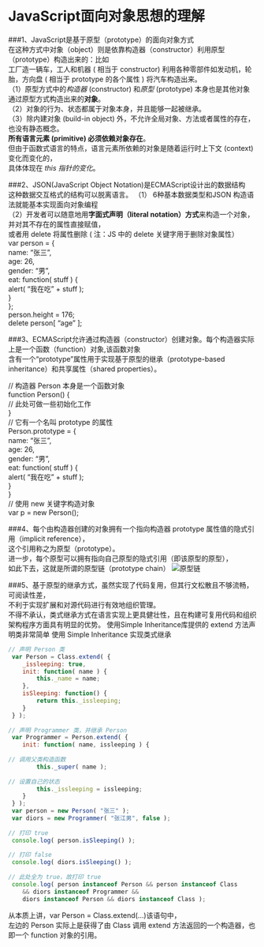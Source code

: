 # JavaScript面向对象思想的理解
###1、JavaScript是基于原型（prototype）的面向对象方式  
  在这种方式中对象（object）则是依靠构造器（constructor）利用原型（prototype）构造出来的：比如  
  工厂造一辆车，工人和机器 ( 相当于 constructor) 利用各种零部件如发动机，轮胎，方向盘 ( 相当于 prototype 的各个属性 ) 将汽车构造出来。  
 （1）原型方式中的*构造器* (constructor) 和*原型* (prototype) 本身也是其他对象通过原型方式构造出来的**对象**。  
 （2）对象的行为、状态都属于对象本身，并且能够一起被继承。   
 （3）除内建对象 (build-in object) 外，不允许全局对象、方法或者属性的存在，也没有静态概念。  
      **所有语言元素 (primitive) 必须依赖对象存在**。    
      但由于函数式语言的特点，语言元素所依赖的对象是随着运行时上下文 (context) 变化而变化的，    
      具体体现在 *this 指针的变化*。
  
###2、JSON(JavaScript Object Notation)是ECMAScript设计出的数据结构  
      这种数据交互格式的结构可以脱离语言。
  （1） 6种基本数据类型和JSON 构造语法就能基本实现面向对象编程  
  （2）开发者可以随意地用**字面式声明（literal notation）方式**来构造一个对象，并对其不存在的属性直接赋值，  
       或者用 delete 将属性删除 ( 注：JS 中的 delete 关键字用于删除对象属性）   
           var person = {  
               name: “张三”,   
               age: 26,   
               gender: “男”,   
               eat: function( stuff ) {   
               alert( “我在吃” + stuff );   
              }   
             };   
               person.height = 176;   
               delete person[ “age” ];  

###3、ECMAScript允许通过构造器（constructor）创建对象。每个构造器实际上是一个函数（function）对象,该函数对象  
  含有一个“prototype”属性用于实现基于原型的继承（prototype-based inheritance）和共享属性（shared properties）。
   
 // 构造器 Person 本身是一个函数对象  
 function Person() {   
// 此处可做一些初始化工作  
 }   
// 它有一个名叫 prototype 的属性  
 Person.prototype = {   
    name: “张三”,   
    age: 26,   
    gender: “男”,   
    eat: function( stuff ) {   
        alert( “我在吃” + stuff );   
    }   
 }   
// 使用 new 关键字构造对象  
 var p = new Person();    
 
###4、每个由构造器创建的对象拥有一个指向构造器 prototype 属性值的隐式引用（implicit reference），  
      这个引用称之为原型（prototype）。   
      进一步，每个原型可以拥有指向自己原型的隐式引用（即该原型的原型），  
      如此下去，这就是所谓的原型链（prototype chain）
 ![原型链](http://blog.jobbole.com/wp-content/uploads/sites/2/2013/04/image001.png "原型链")
 
###5、基于原型的继承方式，虽然实现了代码复用，但其行文松散且不够流畅，可阅读性差，  
       不利于实现扩展和对源代码进行有效地组织管理。    
       不得不承认，类式继承方式在语言实现上更具健壮性，且在构建可复用代码和组织架构程序方面具有明显的优势。
       使用Simple Inheritance库提供的 extend 方法声明类非常简单
  使用 Simple Inheritance 实现类式继承

```javascript
// 声明 Person 类
 var Person = Class.extend( { 
    _issleeping: true, 
    init: function( name ) { 
        this._name = name; 
    }, 
    isSleeping: function() { 
        return this._issleeping; 
    } 
 } ); 
 
// 声明 Programmer 类，并继承 Person 
 var Programmer = Person.extend( { 
    init: function( name, issleeping ) { 
        
// 调用父类构造函数
        this._super( name ); 
        
// 设置自己的状态
        this._issleeping = issleeping; 
    } 
 } ); 
 var person = new Person( "张三" ); 
 var diors = new Programmer( "张江男", false ); 
 
// 打印 true 
 console.log( person.isSleeping() ); 
 
// 打印 false 
 console.log( diors.isSleeping() ); 
 
// 此处全为 true，故打印 true 
 console.log( person instanceof Person && person instanceof Class 
    && diors instanceof Programmer && 
    diors instanceof Person && diors instanceof Class );
``` 
从本质上讲，var Person = Class.extend(…)该语句中，  
左边的 Person 实际上是获得了由 Class 调用 extend 方法返回的一个构造器，也即一个 function 对象的引用。
 
 
